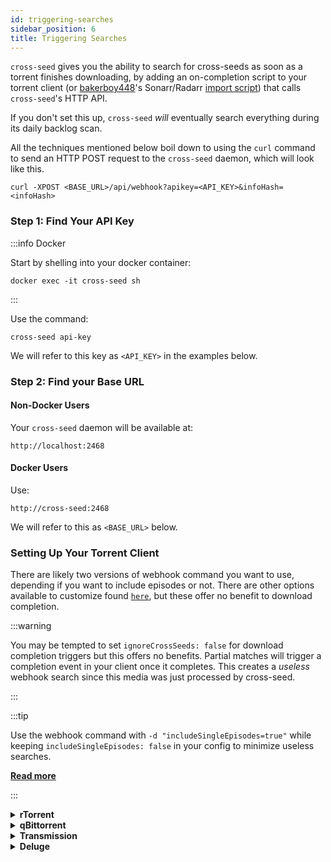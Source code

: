 ```yaml
---
id: triggering-searches
sidebar_position: 6
title: Triggering Searches
---
```


`cross-seed` gives you the ability to search for cross-seeds as soon as a torrent
finishes downloading, by adding an on-completion script to your torrent client
(or [bakerboy448](https://github.com/bakerboy448)'s Sonarr/Radarr
[import script](https://github.com/bakerboy448/StarrScripts/blob/main/xseed.sh))
that calls `cross-seed`'s HTTP API.

If you don't set this up, `cross-seed` _will_ eventually search everything
during its daily backlog scan.

All the techniques mentioned below boil down to using the `curl` command to send
an HTTP POST request to the `cross-seed` daemon, which will look like this.

```shell
curl -XPOST <BASE_URL>/api/webhook?apikey=<API_KEY>&infoHash=<infoHash>
```

### Step 1: Find Your API Key

:::info Docker

Start by shelling into your docker container:

```shell
docker exec -it cross-seed sh
```

:::

Use the command:

```shell
cross-seed api-key
```

We will refer to this key as `<API_KEY>` in the examples below.

### Step 2: Find your Base URL

#### Non-Docker Users

Your `cross-seed` daemon will be available at:

```shell
http://localhost:2468
```

#### Docker Users

Use:

```shell
http://cross-seed:2468
```

We will refer to this as `<BASE_URL>` below.

### Setting Up Your Torrent Client

There are likely two versions of webhook command you want to use, depending
if you want to include episodes or not. There are other options available to
customize found [`here`](../reference/api.md#request-payload), but these offer
no benefit to download completion.

:::warning

You may be tempted to set `ignoreCrossSeeds: false` for download completion triggers
but this offers no benefits. Partial matches will trigger a completion event in your
client once it completes. This creates a _useless_ webhook search since this media
was just processed by cross-seed.

:::

:::tip

Use the webhook command with `-d "includeSingleEpisodes=true"` while keeping
`includeSingleEpisodes: false` in your config to minimize useless searches.

[**Read more**](../v6-migration.md#updated-includesingleepisodes-behavior)

:::

<details>
<summary><strong>rTorrent</strong></summary>

1. Create a script named `rtorrent-cross-seed.sh`, replacing `<BASE_URL>` and
   `<API_KEY>` with the correct values from above:
    ```shell
    #!/bin/sh
    curl -XPOST <BASE_URL>/api/webhook?apikey=<API_KEY> -d "infoHash=$2" -d "includeSingleEpisodes=true"
    ```

    OR

    ```shell
    #!/bin/sh
    curl -XPOST <BASE_URL>/api/webhook?apikey=<API_KEY> -d "infoHash=$2"
    ```
2. Make it executable:
    ```shell
    chmod +x rtorrent-cross-seed.sh
    ```
3. Add to `.rtorrent.rc`:
    ```shell
    echo 'method.insert=d.data_path,simple,"if=(d.is_multi_file),(cat,(d.directory),/),(cat,(d.directory),/,(d.name))"' >> .rtorrent.rc
    echo 'method.set_key=event.download.finished,cross_seed,"execute={'`pwd`/rtorrent-cross-seed.sh',$d.name=,$d.hash=,$d.data_path=}"' >> .rtorrent.rc
    ```
4. Restart rTorrent.

</details>

<details>
<summary><strong>qBittorrent</strong></summary>

1. Go to Tools > Options > Downloads.
2. Enable **Run external program on torrent completion**, replacing `<BASE_URL>`
   and `<API_KEY>` with the correct values from above:
    ```shell
    curl -XPOST <BASE_URL>/api/webhook?apikey=<API_KEY> -d "infoHash=%I" -d "includeSingleEpisodes=true"
    ```

    OR

    ```shell
    curl -XPOST <BASE_URL>/api/webhook?apikey=<API_KEY> -d "infoHash=%I"
    ```

</details>

<details>
<summary><strong>Transmission</strong></summary>

1. Create `transmission-cross-seed.sh`, replacing `<BASE_URL>` and `<API_KEY>`
   with the correct values from above:
    ```shell
    #!/bin/sh
    curl -XPOST <BASE_URL>/api/webhook?apikey=<API_KEY> -d "infoHash=$TR_TORRENT_HASH" -d "includeSingleEpisodes=true"
    ```

    OR

    ```shell
    #!/bin/sh
    curl -XPOST <BASE_URL>/api/webhook?apikey=<API_KEY> -d "infoHash=$TR_TORRENT_HASH"
    ```
2. Make it executable:
    ```shell
    chmod +x transmission-cross-seed.sh
    ```
3. In **Settings** > **Transfers** > **Management**, select the script in the
   "Call script when download completes" menu item.

</details>

<details>
<summary><strong>Deluge</strong></summary>

1. Create a file called `deluge-cross-seed.sh`, replacing `<BASE_URL>` and
   `<API_KEY>` with the correct values from above:
    ```shell
    #!/bin/bash
    infoHash=$1
    name=$2
    path=$3
    curl -XPOST <BASE_URL>/api/webhook?apikey=<API_KEY> -d "infoHash=$infoHash" -d "includeSingleEpisodes=true"
    ```

    OR

    ```shell
    #!/bin/bash
    infoHash=$1
    name=$2
    path=$3
    curl -XPOST <BASE_URL>/api/webhook?apikey=<API_KEY> -d "infoHash=$infoHash"
    ```

2. Make the script executable:

    ```shell
    chmod +x deluge-cross-seed.sh
    ```

3. In Deluge:
    - Enable the Execute plugin
    - Under **Add Command**, select the event **Torrent Complete** and input:
      `/path/to/deluge-cross-seed.sh` - Press **Add** and **Apply**
    - Restart your Deluge client/daemon

</details>
